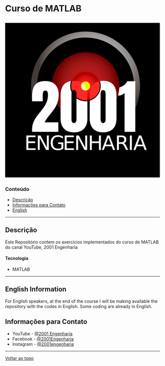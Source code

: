 # Curso de MATLAB

![2001 Engenharia](2001Eng.png)
---

### Conteúdo

- [Descrição](#Descrição)
- [Informações para Contato](#Informações-para-Contato)
- [English](#English-Information)

---

## Descrição

Este Repositório contem os exercícios implementados do curso de MATLAB do canal YouTube, 2001 Engenharia

#### Tecnologia

- MATLAB

---

## English Information
For English speakers, at the end of the course I will be making available the repository with the codes in English.
Some coding are already in English.
## Informações para Contato

- YouTube   - [@2001 Engenharia](https://www.youtube.com/channel/UCZyFebN0_gF2yy5fhVhlXtA)
- Facebook  - [@2001Engenharia](https://www.facebook.com/2001engenharia)
- Instagram - [@2001engenharia](http://instagram.com/2001engenharia)
---
[Voltar ao topo](#read-me-template)
